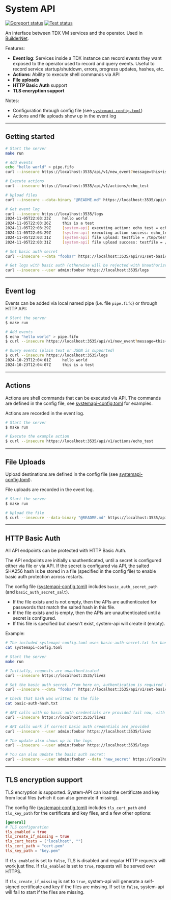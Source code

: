 # System API

[![Goreport status](https://goreportcard.com/badge/github.com/flashbots/system-api)](https://goreportcard.com/report/github.com/flashbots/system-api)
[![Test status](https://github.com/flashbots/system-api/actions/workflows/checks.yml/badge.svg?branch=main)](https://github.com/flashbots/system-api/actions?query=workflow%3A%22Checks%22)

An interface between TDX VM services and the operator. Used in [BuilderNet](https://buildernet.org/).

Features:

- **Event log**: Services inside a TDX instance can record events they want exposed to the operator
 used to record and query events. Useful to record service startup/shutdown, errors, progress updates,
 hashes, etc.
- **Actions**: Ability to execute shell commands via API
- **File uploads**
- **HTTP Basic Auth** support
- **TLS encryption support**

Notes:

- Configuration through config file (see [`systemapi-config.toml`](./systemapi-config.toml))
- Actions and file uploads show up in the event log

---

## Getting started

```bash
# Start the server
make run

# Add events
echo "hello world" > pipe.fifo
curl --insecure https://localhost:3535/api/v1/new_event?message=this+is+a+test

# Execute actions
curl --insecure https://localhost:3535/api/v1/actions/echo_test

# Upload files
curl --insecure --data-binary "@README.md" https://localhost:3535/api/v1/file-upload/testfile

# Get event log
curl --insecure https://localhost:3535/logs
2024-11-05T22:03:23Z     hello world
2024-11-05T22:03:26Z     this is a test
2024-11-05T22:03:29Z     [system-api] executing action: echo_test = echo test
2024-11-05T22:03:29Z     [system-api] executing action success: echo_test = echo test
2024-11-05T22:03:31Z     [system-api] file upload: testfile = /tmp/testfile.txt
2024-11-05T22:03:31Z     [system-api] file upload success: testfile = /tmp/testfile.txt - content: 1991 bytes

# Set basic auth secret
curl --insecure --data "foobar" https://localhost:3535/api/v1/set-basic-auth

# Get logs with basic auth (otherwise will be rejected with Unauthorized)
curl --insecure --user admin:foobar https://localhost:3535/logs
```

---

## Event log

Events can be added via local named pipe (i.e. file `pipe.fifo`) or through HTTP API:

```bash
# Start the server
$ make run

# Add events
$ echo "hello world" > pipe.fifo
$ curl --insecure https://localhost:3535/api/v1/new_event?message=this+is+a+test

# Query events (plain text or JSON is supported)
$ curl --insecure https://localhost:3535/logs
2024-10-23T12:04:01Z     hello world
2024-10-23T12:04:07Z     this is a test
```

---

 ## Actions

 Actions are shell commands that can be executed via API. The commands are defined in the config file,
 see [systemapi-config.toml](./systemapi-config.toml) for examples.

Actions are recorded in the event log.

```bash
# Start the server
$ make run

# Execute the example action
$ curl --insecure https://localhost:3535/api/v1/actions/echo_test
```

---

## File Uploads

Upload destinations are defined in the config file (see [systemapi-config.toml](./systemapi-config.toml)).

File uploads are recorded in the event log.

```bash
# Start the server
$ make run

# Upload the file
$ curl --insecure --data-binary "@README.md" https://localhost:3535/api/v1/file-upload/testfile
```

---

## HTTP Basic Auth

All API endpoints can be protected with HTTP Basic Auth.

The API endpoints are initially unauthenticated, until a secret is configured
either via file or via API. If the secret is configured via API, the salted SHA256
hash is be stored in a file (specified in the config file) to enable basic auth protection
across restarts.

The config file ([systemapi-config.toml](./systemapi-config.toml)) includes `basic_auth_secret_path` (and `basic_auth_secret_salt`).
- If the file exists and is not empty, then the APIs are authenticated for passwords that match the salted hash in this file.
- If the file exists and is empty, then the APIs are unauthenticated until a secret is configured.
- If this file is specified but doesn't exist, system-api will create it (empty).

Example:

```bash
# The included systemapi-config.toml uses basic-auth-secret.txt for basic_auth_secret_path
cat systemapi-config.toml

# Start the server
make run

# Initially, requests are unauthenticated
curl --insecure https://localhost:3535/livez

# Set the basic auth secret. From here on, authentication is required for all API requests.
curl --insecure --data "foobar" https://localhost:3535/api/v1/set-basic-auth

# Check that hash was written to the file
cat basic-auth-hash.txt

# API calls with no basic auth credentials are provided fail now, with '401 Unauthorized' because
curl --insecure https://localhost:3535/livez

# API calls work if correct basic auth credentials are provided
curl --insecure --user admin:foobar https://localhost:3535/livez

# The update also shows up in the logs
curl --insecure --user admin:foobar https://localhost:3535/logs

# You can also update the basic auth secret:
curl --insecure --user admin:foobar --data "new_secret" https://localhost:3535/api/v1/set-basic-auth
```

---

## TLS encryption support

TLS encryption is supported. System-API can load the certificate and key from local files (which it can also generate if missing).

The config file ([systemapi-config.toml](./systemapi-config.toml)) includes `tls_cert_path` and `tls_key_path` for the certificate and key files, and
a few other options:

```toml
[general]
# TLS configuration
tls_enabled = true
tls_create_if_missing = true
tls_cert_hosts = ["localhost", ""]
tls_cert_path = "cert.pem"
tls_key_path = "key.pem"
```

If `tls_enabled` is set to `false`, TLS is disabled and regular HTTP requests will work just fine. If `tls_enabled` is set to `true`, requests will be served over HTTPS.

If `tls_create_if_missing` is set to `true`, system-api will generate a self-signed certificate and key if the files are missing. If set to `false`, system-api will fail to start if the files are missing.
